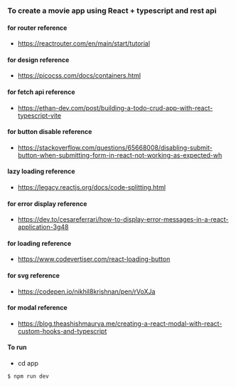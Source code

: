 ### To create a movie app using React + typescript and rest api

#### for router reference

- https://reactrouter.com/en/main/start/tutorial

#### for design reference

- https://picocss.com/docs/containers.html

#### for fetch api reference

- https://ethan-dev.com/post/building-a-todo-crud-app-with-react-typescript-vite

#### for button disable reference

- https://stackoverflow.com/questions/65668008/disabling-submit-button-when-submitting-form-in-react-not-working-as-expected-wh

#### lazy loading reference

- https://legacy.reactjs.org/docs/code-splitting.html

#### for error display reference

- https://dev.to/cesareferrari/how-to-display-error-messages-in-a-react-application-3g48

#### for loading reference

- https://www.codevertiser.com/react-loading-button

#### for svg reference

- https://codepen.io/nikhil8krishnan/pen/rVoXJa

#### for modal reference

- https://blog.theashishmaurya.me/creating-a-react-modal-with-react-custom-hooks-and-typescript

#### To run

- cd app

```sh
$ npm run dev

```
